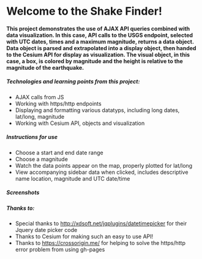 
# Welcome to the Shake Finder!

#### This project demonstrates the use of AJAX API queries combined with data visualization.  In this case, API calls to the USGS endpoint, selected with UTC dates, times and a maximum magnitude, returns a data object.  Data object is parsed and extrapolated into a display object, then handed to the Cesium API for display as visualization.  The visual object, in this case, a box, is colored by magnitude and the height is relative to the magnitude of the earthquake.

##### Technologies and learning points from this project:
* AJAX calls from JS
* Working with https/http endpoints
* Displaying and formatting various datatyps, including long dates, lat/long, magnitude
* Working with Cesium API, objects and visualization

##### Instructions for use
* Choose a start and end date range
* Choose a magnitude
* Watch the data points appear on the map, properly plotted for lat/long
* View accompanying sidebar data when clicked, includes descriptive name location, magnitude and UTC date/time

##### Screenshots


##### Thanks to:
* Special thanks to http://xdsoft.net/jqplugins/datetimepicker for their Jquery date picker code
* Thanks to Cesium for making such an easy to use API!
* Thanks to https://crossorigin.me/ for helping to solve the https/http error problem from using gh-pages
